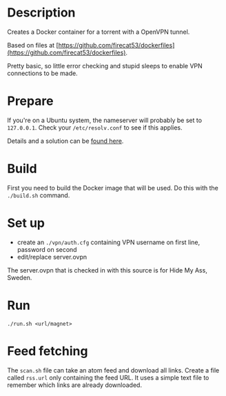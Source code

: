 # Description

Creates a Docker container for a torrent with a OpenVPN tunnel.

Based on files at [https://github.com/firecat53/dockerfiles](https://github.com/firecat53/dockerfiles).

Pretty basic, so little error checking and stupid sleeps to enable VPN connections to be made.

# Prepare

If you're on a Ubuntu system, the nameserver will probably be set to ```127.0.0.1```. Check your ```/etc/resolv.conf``` to see if this applies.

Details and a solution can be [found here](http://docs.docker.com/installation/ubuntulinux/#docker-and-local-dns-server-warnings).

# Build

First you need to build the Docker image that will be used. Do this with the ```./build.sh``` command.

# Set up

* create an ```./vpn/auth.cfg``` containing VPN username on first line, password on second
* edit/replace server.ovpn

The server.ovpn that is checked in with this source is for Hide My Ass, Sweden.

# Run

```./run.sh <url/magnet>```

# Feed fetching

The ```scan.sh``` file can take an atom feed and download all links. Create a file called ```rss.url``` only containing the feed URL. It uses a simple text file to remember which links are already downloaded.